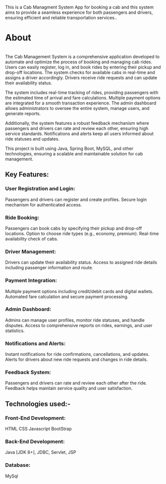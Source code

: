 This is a Cab Managment System App for booking a cab and this system aims to provide a seamless experience for both passengers and drivers, ensuring efficient and reliable transportation services..

<h1>About</h1>
<br>
The Cab Management System is a comprehensive application developed to automate and optimize the process of booking and managing cab rides. Users can easily register, log in, and book rides by entering their pickup and drop-off locations. The system checks for available cabs in real-time and assigns a driver accordingly. Drivers receive ride requests and can update their availability status.

The system includes real-time tracking of rides, providing passengers with the estimated time of arrival and fare calculations. Multiple payment options are integrated for a smooth transaction experience. The admin dashboard allows administrators to oversee the entire system, manage users, and generate reports.

Additionally, the system features a robust feedback mechanism where passengers and drivers can rate and review each other, ensuring high service standards. Notifications and alerts keep all users informed about ride statuses and updates.

This project is built using Java, Spring Boot, MySQL, and other technologies, ensuring a scalable and maintainable solution for cab management.
<br>
<h2>Key Features:</h2>
<h3>User Registration and Login:
</h3>
Passengers and drivers can register and create profiles.
Secure login mechanism for authenticated access.
<h3>Ride Booking:
</h3>
Passengers can book cabs by specifying their pickup and drop-off locations.
Option to choose ride types (e.g., economy, premium).
Real-time availability check of cabs.
<h3>Driver Management:
</h3>

Drivers can update their availability status.
Access to assigned ride details including passenger information and route.

<h3>Payment Integration:
</h3>
Multiple payment options including credit/debit cards and digital wallets.
Automated fare calculation and secure payment processing.
<h3>Admin Dashboard:
</h3>

Admins can manage user profiles, monitor ride statuses, and handle disputes.
Access to comprehensive reports on rides, earnings, and user statistics.
<h3>Notifications and Alerts:
</h3>
Instant notifications for ride confirmations, cancellations, and updates.
Alerts for drivers about new ride requests and changes in ride details.
<h3>Feedback System:
</h3>
Passengers and drivers can rate and review each other after the ride.
Feedback helps maintain service quality and user satisfaction.
<h2>Technologies used:-
</h2>
<h3>Front-End Development:</h3>
HTML
CSS
Javascript
BootStrap
<h3>Back-End Development:</h3>
Java [JDK 8+],
JDBC,
Servlet,
JSP
<h3>Database:</h3>
MySql

<br>
<br>
